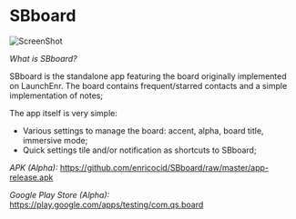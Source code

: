 # SBboard

![ScreenShot](https://raw.githubusercontent.com/enricocid/SBboard/master/art.png)


*What is SBboard?*

SBboard is the standalone app featuring the board originally implemented on LaunchEnr. The board contains frequent/starred contacts and a simple implementation of notes;

The app itself is very simple:

- Various settings to manage the board: accent, alpha, board title, immersive mode;
- Quick settings tile and/or notification as shortcuts to SBboard;

*APK (Alpha):* https://github.com/enricocid/SBboard/raw/master/app-release.apk

*Google Play Store (Alpha):* https://play.google.com/apps/testing/com.qs.board
